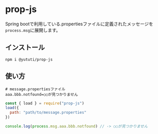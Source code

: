 # prop-js

Spring bootで利用している.propertiesファイルに定義されたメッセージを`process.msg`に展開します。

## インストール

```
npm i @yututi/prop-js
```

## 使い方

```properties
# message.propertiesファイル
aaa.bbb.notfound=○○が見つかりません
```

```js
const { load } = require("prop-js")
load({
  path: "path/to/message.properties"
})

console.log(process.msg.aaa.bbb.notfound) // -> ○○が見つかりません
```
